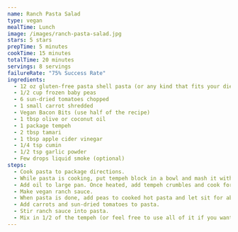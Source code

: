 ```yaml
---
name: Ranch Pasta Salad
type: vegan
mealTime: Lunch
image: /images/ranch-pasta-salad.jpg
stars: 5 stars
prepTime: 5 minutes
cookTime: 15 minutes
totalTime: 20 minutes
servings: 8 servings
failureRate: "75% Success Rate"
ingredients:
  - 12 oz gluten-free pasta shell pasta (or any kind that fits your diet)
  - 1/2 cup frozen baby peas
  - 6 sun-dried tomatoes chopped
  - 1 small carrot shredded
  - Vegan Bacon Bits (use half of the recipe)
  - 1 tbsp olive or coconut oil
  - 1 package tempeh
  - 2 tbsp tamari
  - 1 tbsp apple cider vinegar
  - 1/4 tsp cumin
  - 1/2 tsp garlic powder
  - Few drops liquid smoke (optional)
steps:
  - Cook pasta to package directions.
  - While pasta is cooking, put tempeh block in a bowl and mash it with a fork until crumbly. Then add tamari, apple cider vinegar, cumin, garlic powder, salt and pepper.
  - Add oil to large pan. Once heated, add tempeh crumbles and cook for about 5 minutes until heated and browned.
  - Make vegan ranch sauce.
  - When pasta is done, add peas to cooked hot pasta and let sit for about a minute to heat up the peas.
  - Add carrots and sun-dried tomatoes to pasta.
  - Stir ranch sauce into pasta.
  - Mix in 1/2 of the tempeh (or feel free to use all of it if you want!).
---
```

